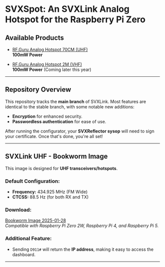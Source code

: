 # SVXSpot: An SVXLink Analog Hotspot for the Raspberry Pi Zero

## Available Products

- [RF.Guru Analog Hotspot 70CM (UHF)](https://shop.rf.guru/products/2025-ce-041-u)  
  **100mW Power**

- [RF.Guru Analog Hotspot 2M (VHF)](https://shop.rf.guru/products/2025-ce-041-v)  
  **100mW Power** (Coming later this year)

---

## Repository Overview

This repository tracks the **main branch** of SVXLink. Most features are identical to the stable branch, with some notable new additions:

- **Encryption** for enhanced security.
- **Passwordless authentication** for ease of use.  

After running the configurator, your **SVXReflector sysop** will need to sign your certificate. Once that's done, you're all set!

---

## SVXLink UHF - Bookworm Image

This image is designed for **UHF transceivers/hotspots**.  

### Default Configuration:
- **Frequency:** 434.925 MHz (FM Wide)
- **CTCSS:** 88.5 Hz (for both RX and TX)

### Download:
[Bookworm Image 2025-01-28](https://storage.googleapis.com/rf-guru/rpi-images/hotspot-main-2025-01-28.img.gz)  
*Compatible with Raspberry Pi Zero 2W, Raspberry Pi 4, and Raspberry Pi 5.*

### Additional Feature:
- Sending `D911#` will return the **IP address**, making it easy to access the dashboard.

---
